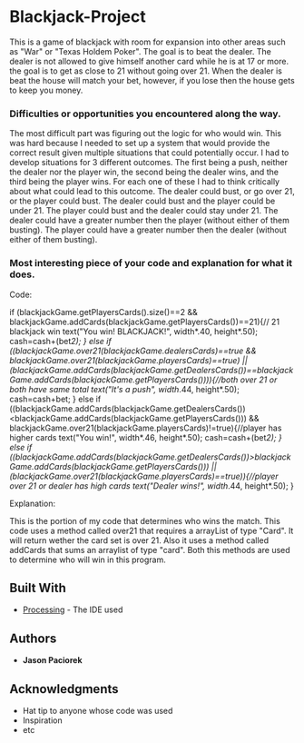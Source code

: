 # Blackjack-Project

This is a game of blackjack with room for expansion into other areas such as "War" or "Texas Holdem Poker". The goal is to beat the dealer. The dealer is not allowed to give himself another card while he is at 17 or more. the goal is to get as close to 21 without going over 21. When the dealer is beat the house will match your bet, however, if you lose then the house gets to keep you money.

### Difficulties or opportunities you encountered along the way.

The most difficult part was figuring out the logic for who would win. This was hard because I needed to set up a system that would provide the correct result given multiple situations that could potentially occur. I had to develop situations for 3 different outcomes. The first being a push, neither the dealer nor the player win, the second being the dealer wins, and the third being the player wins. For each one of these I had to think critically about what could lead to this outcome. The dealer could bust, or go over 21, or the player could bust. The dealer could bust and the player could be under 21. The player could bust and the dealer could stay under 21. The dealer could have a greater number then the player (without either of them busting). The player could have a greater number then the dealer (without either of them busting).

### Most interesting piece of your code and explanation for what it does.

Code:

if (blackjackGame.getPlayersCards().size()==2 && blackjackGame.addCards(blackjackGame.getPlayersCards())==21){// 21 blackjack win
        text("You win! BLACKJACK!", width*.40, height*.50);
        cash=cash+(bet*2);
      }
      else if ((blackjackGame.over21(blackjackGame.dealersCards)==true && blackjackGame.over21(blackjackGame.playersCards)==true) || (blackjackGame.addCards(blackjackGame.getDealersCards())==blackjackGame.addCards(blackjackGame.getPlayersCards()))){//both over 21 or both have same total
        text("It's a push", width*.44, height*.50);
        cash=cash+bet;
      }
      else if ((blackjackGame.addCards(blackjackGame.getDealersCards())<blackjackGame.addCards(blackjackGame.getPlayersCards())) && blackjackGame.over21(blackjackGame.playersCards)!=true){//player has higher cards
        text("You win!", width*.46, height*.50);
        cash=cash+(bet*2);
      }
      else if ((blackjackGame.addCards(blackjackGame.getDealersCards())>blackjackGame.addCards(blackjackGame.getPlayersCards())) || (blackjackGame.over21(blackjackGame.playersCards)==true)){//player over 21 or dealer has high cards
        text("Dealer wins!", width*.44, height*.50);
      }
      
Explanation: 

This is the portion of my code that determines who wins the match. This code uses a method called over21 that requires a arrayList of type "Card". It will return wether the card set is over 21. Also it uses a method called addCards that sums an arraylist of type "card". Both this methods are used to determine who will win in this program.

## Built With

* [Processing](https://processing.org/) - The IDE used

## Authors

* **Jason Paciorek**

## Acknowledgments

* Hat tip to anyone whose code was used
* Inspiration
* etc
